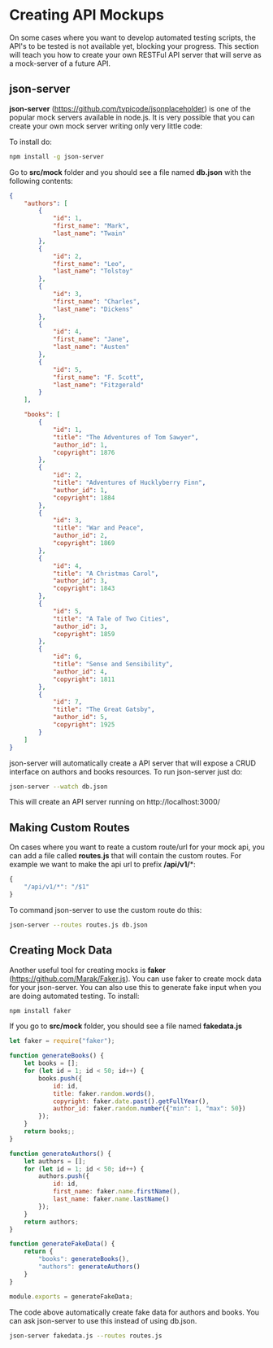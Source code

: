 # Creating API Mockups

On some cases where you want to develop automated testing scripts, the API's to be tested is not available yet, blocking your progress. This section will teach you how to create your own RESTFul API server that will serve as a mock-server of a future API.

## json-server

**json-server** (https://github.com/typicode/jsonplaceholder) is one of the popular mock servers available in node.js. It is very possible that you can create your own mock server writing only very little code:

To install do:

```bash
npm install -g json-server
```

Go to **src/mock** folder and you should see a file named **db.json** with the following contents:

```json
{
    "authors": [
        {
            "id": 1,
            "first_name": "Mark", 
            "last_name": "Twain"
        },
        {
            "id": 2,
            "first_name": "Leo", 
            "last_name": "Tolstoy"
        },
        {
            "id": 3,
            "first_name": "Charles",
            "last_name": "Dickens"
        },
        {
            "id": 4,
            "first_name": "Jane",
            "last_name": "Austen"
        },
        {
            "id": 5,
            "first_name": "F. Scott",
            "last_name": "Fitzgerald"
        }
    ],

    "books": [
        {
            "id": 1,
            "title": "The Adventures of Tom Sawyer",
            "author_id": 1,
            "copyright": 1876
        },
        {
            "id": 2,
            "title": "Adventures of Hucklyberry Finn",
            "author_id": 1,
            "copyright": 1884
        },
        {
            "id": 3,
            "title": "War and Peace",
            "author_id": 2,
            "copyright": 1869
        },
        {
            "id": 4,
            "title": "A Christmas Carol",
            "author_id": 3,
            "copyright": 1843
        },
        {
            "id": 5,
            "title": "A Tale of Two Cities",
            "author_id": 3,
            "copyright": 1859
        },
        {
            "id": 6,
            "title": "Sense and Sensibility",
            "author_id": 4,
            "copyright": 1811
        },
        {
            "id": 7,
            "title": "The Great Gatsby",
            "author_id": 5,
            "copyright": 1925
        }
    ]
}
```

json-server will automatically create a API server that will expose a CRUD interface on authors and books resources. To run json-server just do:

```bash
json-server --watch db.json
```

This will create an API server running on http://localhost:3000/

## Making Custom Routes

On cases where you want to reate a custom route/url for your mock api, you can add a file called **routes.js** that will contain the custom routes. For example we want to make the api url to prefix **/api/v1/***:

```javascript
{
    "/api/v1/*": "/$1"
}
```

To command json-server to use the custom route do this:

```bash
json-server --routes routes.js db.json
```

## Creating Mock Data

Another useful tool for creating mocks is **faker** (https://github.com/Marak/Faker.js). You can use faker to create mock data for your json-server. You can also use this to generate fake input when you are doing automated testing. To install:

```bash
npm install faker
```

If you go to **src/mock** folder, you should see a file named **fakedata.js**

```javascript
let faker = require("faker");

function generateBooks() {
    let books = [];
    for (let id = 1; id < 50; id++) {
        books.push({
            id: id,
            title: faker.random.words(),
            copyright: faker.date.past().getFullYear(),
            author_id: faker.random.number({"min": 1, "max": 50})
        });
    }
    return books;;
}

function generateAuthors() {
    let authors = [];
    for (let id = 1; id < 50; id++) {
        authors.push({
            id: id,
            first_name: faker.name.firstName(),
            last_name: faker.name.lastName()
        });
    }
    return authors;
}

function generateFakeData() {
    return {
        "books": generateBooks(),
        "authors": generateAuthors()
    }
}

module.exports = generateFakeData;
```

The code above automatically create fake data for authors and books. You can ask json-server to use this instead of using db.json.

```bash
json-server fakedata.js --routes routes.js
```

